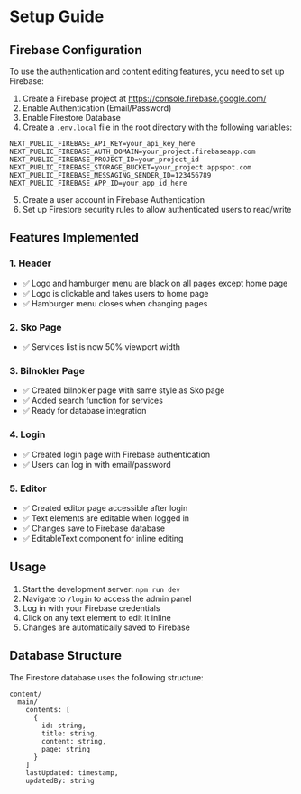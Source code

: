# Setup Guide

## Firebase Configuration

To use the authentication and content editing features, you need to set up Firebase:

1. Create a Firebase project at https://console.firebase.google.com/
2. Enable Authentication (Email/Password)
3. Enable Firestore Database
4. Create a `.env.local` file in the root directory with the following variables:

```
NEXT_PUBLIC_FIREBASE_API_KEY=your_api_key_here
NEXT_PUBLIC_FIREBASE_AUTH_DOMAIN=your_project.firebaseapp.com
NEXT_PUBLIC_FIREBASE_PROJECT_ID=your_project_id
NEXT_PUBLIC_FIREBASE_STORAGE_BUCKET=your_project.appspot.com
NEXT_PUBLIC_FIREBASE_MESSAGING_SENDER_ID=123456789
NEXT_PUBLIC_FIREBASE_APP_ID=your_app_id_here
```

5. Create a user account in Firebase Authentication
6. Set up Firestore security rules to allow authenticated users to read/write

## Features Implemented

### 1. Header
- ✅ Logo and hamburger menu are black on all pages except home page
- ✅ Logo is clickable and takes users to home page
- ✅ Hamburger menu closes when changing pages

### 2. Sko Page
- ✅ Services list is now 50% viewport width

### 3. Bilnokler Page
- ✅ Created bilnokler page with same style as Sko page
- ✅ Added search function for services
- ✅ Ready for database integration

### 4. Login
- ✅ Created login page with Firebase authentication
- ✅ Users can log in with email/password

### 5. Editor
- ✅ Created editor page accessible after login
- ✅ Text elements are editable when logged in
- ✅ Changes save to Firebase database
- ✅ EditableText component for inline editing

## Usage

1. Start the development server: `npm run dev`
2. Navigate to `/login` to access the admin panel
3. Log in with your Firebase credentials
4. Click on any text element to edit it inline
5. Changes are automatically saved to Firebase

## Database Structure

The Firestore database uses the following structure:

```
content/
  main/
    contents: [
      {
        id: string,
        title: string,
        content: string,
        page: string
      }
    ]
    lastUpdated: timestamp,
    updatedBy: string
``` 